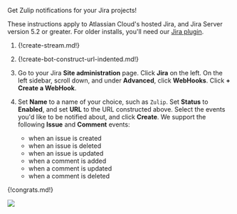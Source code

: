 Get Zulip notifications for your Jira projects!

These instructions apply to Atlassian Cloud's hosted Jira, and Jira Server version
5.2 or greater. For older installs, you'll need our [Jira plugin](./jira-plugin).

1. {!create-stream.md!}

1. {!create-bot-construct-url-indented.md!}

1. Go to your Jira **Site administration** page. Click **Jira** on the left.
   On the left sidebar, scroll down, and under **Advanced**, click **WebHooks**.
   Click **+ Create a WebHook**.

1. Set **Name** to a name of your choice, such as `Zulip`. Set **Status** to
   **Enabled**, and set **URL** to the URL constructed above. Select the events
   you'd like to be notified about, and click **Create**. We
   support the following **Issue** and **Comment** events:
    * when an issue is created
    * when an issue is deleted
    * when an issue is updated
    * when a comment is added
    * when a comment is updated
    * when a comment is deleted

{!congrats.md!}

![](/static/images/integrations/jira/001.png)
